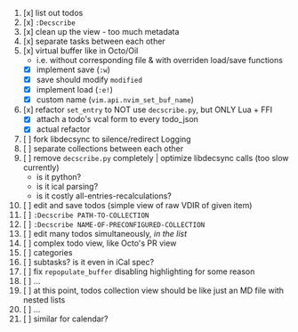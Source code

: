 1. [x] list out todos
2. [x] `:Decscribe`
3. [x] clean up the view - too much metadata
4. [x] separate tasks between each other
5. [x] virtual buffer like in Octo/Oil
    * i.e. without corresponding file & with overriden load/save functions
    * [x] implement save (`:w`)
    * [x] save should modify `modified`
    * [x] implement load (`:e!`)
    * [x] custom name (`vim.api.nvim_set_buf_name`)
6. [x] refactor `set_entry` to NOT use `decscribe.py`, but ONLY Lua + FFI
    - [x] attach a todo's vcal form to every todo_json
    - [x] actual refactor
7. [ ] fork libdecsync to silence/redirect Logging
8. [ ] separate collections between each other
9. [ ] remove `decscribe.py` completely | optimize libdecsync calls (too slow currently)
    - is it python?
    - is it ical parsing?
    - is it costly all-entries-recalculations?
10. [ ] edit and save todos (simple view of raw VDIR of given item)
11. [ ] `:Decscribe PATH-TO-COLLECTION`
12. [ ] `:Decscribe NAME-OF-PRECONFIGURED-COLLECTION`
13. [ ] edit many todos simultaneously, *in the list*
14. [ ] complex todo view, like Octo's PR view
15. [ ] categories
16. [ ] subtasks? is it even in iCal spec?
17. [ ] fix `repopulate_buffer` disabling highlighting for some reason
18. [ ] ...
19. [ ] at this point, todos collection view should be like just an MD file with nested lists
20. [ ] ...
21. [ ] similar for calendar?
